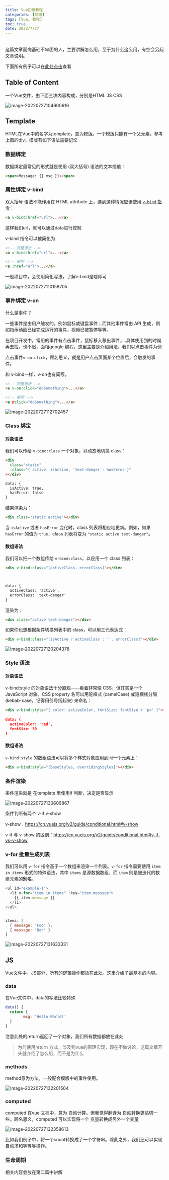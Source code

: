 ```yaml
---
title: Vue初级教程
categories: [前端]
tags: [Vue, 教程]
toc: true
date: 2022/7/27
---
```


###### 

这篇文章面向基础不牢固的人，主要讲解怎么用，至于为什么这么用，有空会另起文章说明。

下面所有例子可以在[此处点击](https://codesandbox.io/s/demo-8vtjk9?file=/src/components/demo1.vue)查看

<!--more-->



## Table of Content



一个Vue文件，由下面三块内容构成，分别是HTML JS CSS

![image-20220727104600616](http://serial.limiaomiao.site:8089/public/uploads/image-20220727104600616.png)





## Template

HTML在Vue中的名字为template，意为模版。一个模版只能有一个父元素，参考上图的div。模版有如下语法需要记忆

### 数据绑定

数据绑定最常见的形式就是使用 (双大括号) 语法的文本插值：

```html
<span>Message: {{ msg }}</span>
```

### 属性绑定 v-bind

双大括号 语法不能作用在 HTML attribute 上，遇到这种情况应该使用 [`v-bind` 指令](https://cn.vuejs.org/v2/api/#v-bind)：

```html
<a v-bind:href="url">...</a>
```

这样我们url，就可以通过data进行控制

v-bind 指令可以被简化为

```html
<!-- 完整语法 -->
<a v-bind:href="url">...</a>

<!-- 缩写 -->
<a :href="url">...</a>

```

一般项目中，会使用简化写法，了解v-bind是啥即可

![image-20220727110158705](http://serial.limiaomiao.site:8089/public/uploads/image-20220727110158705.png)

### 事件绑定 v-on

什么是事件？

一些事件是由用户触发的，例如鼠标或键盘事件；而其他事件常由 API 生成，例如指示动画已经完成运行的事件，视频已被暂停等等。

在项目开发中，常用的事件有点击事件，鼠标移入移出事件,....具体使用到的时候再去找，也不迟，面相google 编程。这里主要是介绍用法，我们以点击事件为例

点击事件`v-on:click`，顾名思义，就是用户点击页面某个位置后，会触发的事件。

和 v-bind一样，v-on也有简写，

```html
<!-- 完整语法 -->
<a v-on:click="doSomething">...</a>

<!-- 缩写 -->
<a @click="doSomething">...</a>
```

![image-20220727112702457](http://serial.limiaomiao.site:8089/public/uploads/image-20220727112702457.png)

### Class 绑定



#### 对象语法

我们可以传给 `v-bind:class` 一个对象，以动态地切换 class：

```html
<div
  class="static"
  :class="{ active: isActive, 'text-danger': hasError }"
></div>

data: {
  isActive: true,
  hasError: false
}
```

结果渲染为：

```html
<div class="static active"></div>
```

当 `isActive` 或者 `hasError` 变化时，class 列表将相应地更新。例如，如果 `hasError` 的值为 `true`，class 列表将变为 `"static active text-danger"`。

#### 数组语法

我们可以把一个数组传给 `v-bind:class`，以应用一个 class 列表：

```html
<div v-bind:class="[activeClass, errorClass]"></div>



data: {
  activeClass: 'active',
  errorClass: 'text-danger'
}
```

渲染为：

```html
<div class="active text-danger"></div>
```

如果你也想根据条件切换列表中的 class，可以用三元表达式：

```html
<div v-bind:class="[isActive ? activeClass : '', errorClass]"></div>
```



![image-20220727120204378](http://serial.limiaomiao.site:8089/public/uploads/image-20220727120204378.png)

### Style 语法

#### 对象语法

v-bind:style 的对象语法十分直观——看着非常像 CSS，但其实是一个 JavaScript 对象。CSS property 名可以用驼峰式 (camelCase) 或短横线分隔 (kebab-case，记得用引号括起来) 来命名：

```html
<div v-bind:style="{ color: activeColor, fontSize: fontSize + 'px' }"></div
  
data: {
  activeColor: 'red',
  fontSize: 30
}
```



#### 数组语法

`v-bind:style` 的数组语法可以将多个样式对象应用到同一个元素上：

```html
<div v-bind:style="[baseStyles, overridingStyles]"></div>
```

### 条件渲染

条件渲染就是 在template 里使用if 判断，决定是否显示

![image-20220727130609867](http://serial.limiaomiao.site:8089/public/uploads/image-20220727130609867.png)

条件判断有两个 v-if v-show

v-show：https://cn.vuejs.org/v2/guide/conditional.html#v-show

v-if 与 v-show 的区别：https://cn.vuejs.org/v2/guide/conditional.html#v-if-vs-v-show

### v-for 批量生成列表

我们可以用 `v-for` 指令基于一个数组来渲染一个列表。`v-for` 指令需要使用 `item in items` 形式的特殊语法，其中 `items` 是源数据数组，而 `item` 则是被迭代的数组元素的**别名**。

```js
<ul id="example-1">
  <li v-for="item in items" :key="item.message">
    {{ item.message }}
  </li>
</ul>


items: [
  { message: 'Foo' },
  { message: 'Bar' }
]
```

![image-20220727131633331](http://serial.limiaomiao.site:8089/public/uploads/image-20220727131633331.png)

## JS

Vue文件中，JS部分，所有的逻辑操作都放在此处。这里介绍了最基本的内容。

### data

在Vue文件中，data的写法比较特殊

```js
data() {
  return {
 		msg: 'Hello World!'   
  }
}
```

注意此处的return返回了一个对象，我们所有数据都放在此处

> 为何使用return 方式，涉及到vue的原理实现，现在不做讨论，这篇文章开头就介绍了怎么用，而不是为什么

### methods

method意为方法，一般配合模版中的事件使用。

![image-20220727132201504](http://serial.limiaomiao.site:8089/public/uploads/image-20220727132201504.png)

### computed

computed 在vue 文档中，意为 自动计算。但我觉得翻译为  自动转换更贴切一些。顾名思义，computed 可以实现将一个 变量转换成另外一个变量

![image-20220727132358613](http://serial.limiaomiao.site:8089/public/uploads/image-20220727132358613.png)

比如我们例子中，将一个count转换成了一个字符串。除此之外，我们还可以实现自动求和等等等操作。



### 生命周期

相关内容会放在第二篇中讲解